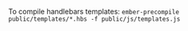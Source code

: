 To compile handlebars templates:
```ember-precompile public/templates/*.hbs -f public/js/templates.js```
